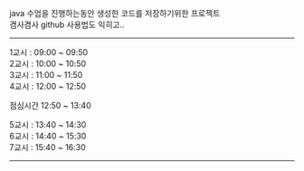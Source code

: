 java 수업을 진행하는동안 생성한 코드를 저장하기위한 프로젝트   
겸사겸사 github 사용법도 익히고..

***
1교시 : 09:00 ~ 09:50   
2교시 : 10:00 ~ 10:50   
3교시 : 11:00 ~ 11:50   
4교시 : 12:00 ~ 12:50   

점심시간 12:50 ~ 13:40

5교시 : 13:40 ~ 14:30   
6교시 : 14:40 ~ 15:30   
7교시 : 15:40 ~ 16:30   
***
